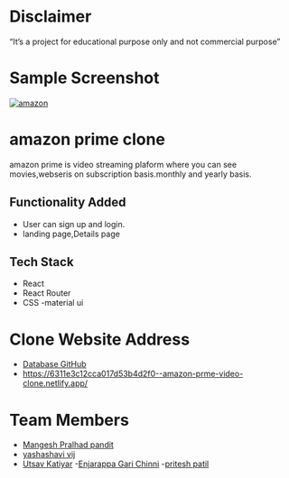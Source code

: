 # Disclaimer
“It’s a project for educational purpose only and not commercial purpose”

# Sample Screenshot

<a href="https://ibb.co/vmk1xJD"><img src="https://i.ibb.co/nfjrsDR/amazon.png" alt="amazon" border="0"></a>

# amazon prime clone

amazon prime is video streaming plaform where you can see movies,webseris on subscription basis.monthly and yearly basis.

 
## Functionality Added

- User can sign up and login.
- landing page,Details page

## Tech Stack

- React
- React Router
- CSS
-material ui

# Clone Website Address
- [Database GitHub](https://github.com/alicehack2020/primevideo)
- https://6311e3c12cca017d53b4d2f0--amazon-prme-video-clone.netlify.app/

# Team Members

- [Mangesh Pralhad pandit ](https://github.com/alicehack2020)
- [yashashavi vij ](https://github.com/yashasvij-19)
- [Utsav Katiyar](https://github.com/utsavkatiyar34)
-[Enjarappa Gari Chinni](https://github.com/Chinni-Chinni)
-[pritesh patil](https://github.com/Pritesh0-0)
